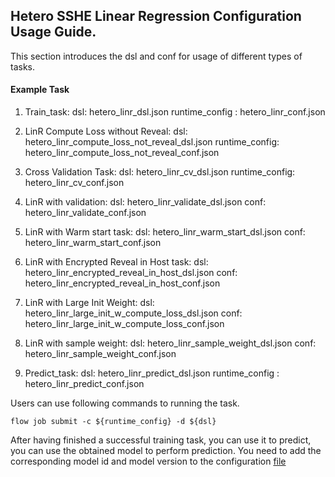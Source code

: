 ## Hetero SSHE Linear Regression Configuration Usage Guide.

This section introduces the dsl and conf for usage of different types of tasks.

#### Example Task

1. Train_task:
    dsl: hetero_linr_dsl.json
    runtime_config : hetero_linr_conf.json

2. LinR Compute Loss without Reveal:
    dsl: hetero_linr_compute_loss_not_reveal_dsl.json
    runtime_config: hetero_linr_compute_loss_not_reveal_conf.json

3. Cross Validation Task:
    dsl: hetero_linr_cv_dsl.json
    runtime_config: hetero_linr_cv_conf.json

4. LinR with validation:
    dsl: hetero_linr_validate_dsl.json
    conf: hetero_linr_validate_conf.json

5. LinR with Warm start task:
    dsl: hetero_linr_warm_start_dsl.json
    conf: hetero_linr_warm_start_conf.json

6. LinR with Encrypted Reveal in Host task:
    dsl: hetero_linr_encrypted_reveal_in_host_dsl.json
    conf: hetero_linr_encrypted_reveal_in_host_conf.json

7. LinR with Large Init Weight:
    dsl: hetero_linr_large_init_w_compute_loss_dsl.json
    conf: hetero_linr_large_init_w_compute_loss_conf.json

8. LinR with sample weight:
    dsl: hetero_linr_sample_weight_dsl.json
    conf: hetero_linr_sample_weight_conf.json

9. Predict_task:
    dsl: hetero_linr_predict_dsl.json
    runtime_config : hetero_linr_predict_conf.json


Users can use following commands to running the task.

    flow job submit -c ${runtime_config} -d ${dsl}

After having finished a successful training task, you can use it to predict, you can use the obtained model to perform prediction. You need to add the corresponding model id and model version to the configuration [file](hetero_lr_normal_predict_conf.json)